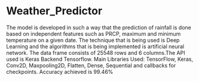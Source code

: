 # Weather_Predictor
The model is developed in such a way that the prediction of rainfall is done based on independent features such as PRCP, maximum and minimum temperature on a given date. The technique that is being used is Deep Learning and the algorithms that is being implemented is artificial neural network. The data frame consists of 25548 rows and 6 columns.The API used is Keras Backend Tensorflow.
Main Libraries Used: TensorFlow, Keras, Conv2D, Maxpooling2D, Flatten, Dense, Sequential and callbacks for checkpoints.
Accuracy achieved is 99.46%

